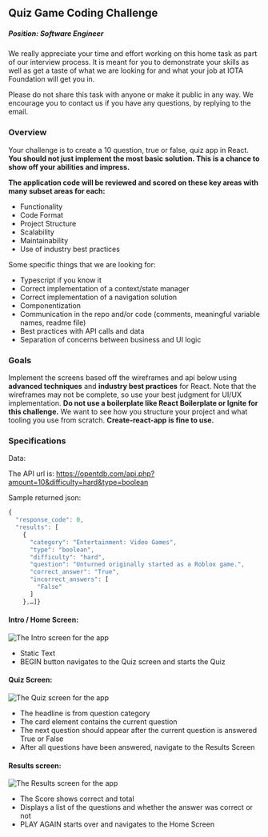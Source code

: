 ## Quiz Game Coding Challenge

##### Position: Software Engineer
We really appreciate your time and effort working on this home task as part of our interview process. It is meant for you to demonstrate your skills as well as get a taste of what we are looking for and what your job at IOTA Foundation will get you in.  

Please do not share this task with anyone or make it public in any way. We encourage you to contact us if you have any questions, by replying to the email.


### Overview
Your challenge is to create a 10 question, true or false, quiz app in React. **You should not just implement the most basic solution. This is a chance to show off your abilities and impress.**

**The application code will be reviewed and scored on these key areas with many subset areas for each:**

- Functionality
- Code Format
- Project Structure
- Scalability
- Maintainability
- Use of industry best practices  

Some specific things that we are looking for:

 - Typescript if you know it
 - Correct implementation of a context/state manager
 - Correct implementation of a navigation solution
 - Componentization
 - Communication in the repo and/or code (comments, meaningful variable names, readme file)
 - Best practices with API calls and data
 - Separation of concerns between business and UI logic  

### Goals
Implement the screens based off the wireframes and api below using **advanced techniques** and **industry best practices** for React. Note that the wireframes may not be complete, so use your best judgment for UI/UX implementation. **Do not use a boilerplate like React Boilerplate or Ignite for this challenge.** We want to see how you structure your project and what tooling you use from scratch. **Create-react-app is fine to use.**

### Specifications
Data:

The API url is: https://opentdb.com/api.php?amount=10&difficulty=hard&type=boolean

Sample returned json:
```js
{
  "response_code": 0,
  "results": [
    {
      "category": "Entertainment: Video Games",
      "type": "boolean",
      "difficulty": "hard",
      "question": "Unturned originally started as a Roblox game.",
      "correct_answer": "True",
      "incorrect_answers": [
        "False"
      ]
    },…]}
```
#### Intro / Home Screen:
![The Intro screen for the app](https://raw.githubusercontent.com/sobolev-alexey/code-challenge-junior-developer/main/Intro.png "The Intro screen for the app")

 - Static Text
 - BEGIN button navigates to the Quiz screen and starts the Quiz  
 
#### Quiz Screen:
![The Quiz screen for the app](https://raw.githubusercontent.com/sobolev-alexey/code-challenge-junior-developer/main/Quiz.png "The Quiz screen for the app")

 - The headline is from question category
 - The card element contains the current question
 - The next question should appear after the current question is answered True or False
 - After all questions have been answered, navigate to the Results Screen  
 
#### Results screen:
![The Results screen for the app](https://raw.githubusercontent.com/sobolev-alexey/code-challenge-junior-developer/main/Score.png "The Results screen for the app")

 - The Score shows correct and total
 - Displays a list of the questions and whether the answer was correct or not
 - PLAY AGAIN starts over and navigates to the Home Screen
